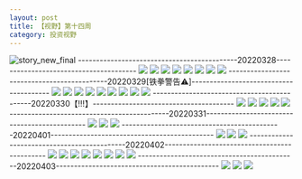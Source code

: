```yaml
---
layout: post
title: 【视野】第十四周
category: 投资视野
---
```

![story_new_final](http://rjbwi03xh.hd-bkt.clouddn.com/img/story_new_final_0322.png)
--------------------------------------------20220328---------------------------------------
![](http://rjbwi03xh.hd-bkt.clouddn.com/img/factors-220328-1.png)
![](http://rjbwi03xh.hd-bkt.clouddn.com/img/factors-220328-2.png)
![](http://rjbwi03xh.hd-bkt.clouddn.com/img/factors-220328-3.png)
![](http://rjbwi03xh.hd-bkt.clouddn.com/img/factors-220328-4.png)
![](http://rjbwi03xh.hd-bkt.clouddn.com/img/factors-220328-5.png)
![](http://rjbwi03xh.hd-bkt.clouddn.com/img/factors-220328-6.png)
![](http://rjbwi03xh.hd-bkt.clouddn.com/img/factors-220328-7.png)
![](http://rjbwi03xh.hd-bkt.clouddn.com/img/factors-220328-8.png)
--------------------------------------------20220329[铁拳警告⚠️]---------------------------------------
![](http://rjbwi03xh.hd-bkt.clouddn.com/img/factors-220329-9.PNG)
![](http://rjbwi03xh.hd-bkt.clouddn.com/img/factors-220329-8.png)
![](http://rjbwi03xh.hd-bkt.clouddn.com/img/factors-220329-1.png)
![](http://rjbwi03xh.hd-bkt.clouddn.com/img/factors-220329-2.png)
![](http://rjbwi03xh.hd-bkt.clouddn.com/img/factors-220329-3.png)
![](http://rjbwi03xh.hd-bkt.clouddn.com/img/factors-220329-4.png)
![](http://rjbwi03xh.hd-bkt.clouddn.com/img/factors-220329-5.png)
![](http://rjbwi03xh.hd-bkt.clouddn.com/img/factors-220329-6.png)
![](http://rjbwi03xh.hd-bkt.clouddn.com/img/factors-220329-7.png)
--------------------------------------------20220330【!!!】---------------------------------------
![](http://rjbwi03xh.hd-bkt.clouddn.com/img/factors-220330-3.png)
![](http://rjbwi03xh.hd-bkt.clouddn.com/img/factors-220330-4.png)
![](http://rjbwi03xh.hd-bkt.clouddn.com/img/factors-220330-5.png)
![](http://rjbwi03xh.hd-bkt.clouddn.com/img/factors-220330-6.png)
![](http://rjbwi03xh.hd-bkt.clouddn.com/img/factors-220330-7.png)
--------------------------------------------20220331---------------------------------------------
![](http://rjbwi03xh.hd-bkt.clouddn.com/img/factors-220331-1.png)
![](http://rjbwi03xh.hd-bkt.clouddn.com/img/factors-220331-2.png)
![](http://rjbwi03xh.hd-bkt.clouddn.com/img/factors-220331-3.png)
--------------------------------------------20220401---------------------------------------------
![](http://rjbwi03xh.hd-bkt.clouddn.com/img/factors-220401-1.png)
![](http://rjbwi03xh.hd-bkt.clouddn.com/img/factors-220401-2.png)
![](http://rjbwi03xh.hd-bkt.clouddn.com/img/factors-220401-3.png)
--------------------------------------------20220402---------------------------------------------
![](http://rjbwi03xh.hd-bkt.clouddn.com/img/factors-220402-1.png)
![](http://rjbwi03xh.hd-bkt.clouddn.com/img/factors-220402-2.png)
![](http://rjbwi03xh.hd-bkt.clouddn.com/img/factors-220402-3.png)
![](http://rjbwi03xh.hd-bkt.clouddn.com/img/factors-220402-4.png)
![](http://rjbwi03xh.hd-bkt.clouddn.com/img/factors-220402-5.png)
![](http://rjbwi03xh.hd-bkt.clouddn.com/img/factors-220402-6.png)
![](http://rjbwi03xh.hd-bkt.clouddn.com/img/factors-220402-7.png)
![](http://rjbwi03xh.hd-bkt.clouddn.com/img/factors-220402-8.png)
--------------------------------------------20220403---------------------------------------------
![](http://rjbwi03xh.hd-bkt.clouddn.com/img/fragment-220403-1.png)
![](http://rjbwi03xh.hd-bkt.clouddn.com/img/fragment-220403-2.png)
![](http://rjbwi03xh.hd-bkt.clouddn.com/img/factors-220403-1.png)

  




